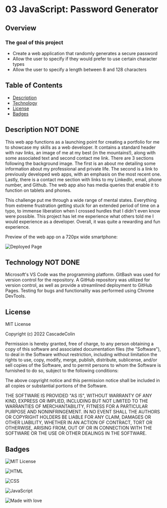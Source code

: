 # 03 JavaScript: Password Generator

## Overview

### The goal of this project

- Create a web application that randomly generates a secure password
- Allow the user to specify if they would prefer to use certain character types
- Allow the user to specify a length between 8 and 128 characters

## Table of Contents

- [Description](#Description)
- [Technology](#Technology)
- [License](#license)
- [Badges](#badges)

## Description  NOT DONE

This web app functions as a launching point for creating a portfolio for me to showcase my skills as a web developer. It contains a standard header with nav links, an image of me at my best (in the mountains!), along with some associated text and second contact me link. There are 3 sections following the background image. The first is an about me detailing some information about my professional and private life. The second is a link to previously developed web apps, with an emphasis on the most recent one. Lastly, there is a contact me section with links to my LinkedIn, email, phone number, and Github.  The web app also has media queries that enable it to function on tablets and phones.

This challenge put me through a wide range of mental states. Everything from extreme frustration getting stuck for an extended period of time on a typo, to immense liberation when I crossed hurdles that I didn't even know were possible. This project has let me experience what others told me I would experience as a developer. Overall, it was quite a rewarding and fun experience.

Preview of the web app on a 720px wide smartphone:

![Deployed Page](./assets/images/week2deploy.png)

## Technology  NOT DONE

Microsoft's VS Code was the programming platform. GitBash was used for version control for the repository. A GitHub repository was utilized for version control, as well as provide a streamlined deployment to GitHub Pages.  Testing for bugs and functionality was performed using Chrome DevTools.

## License

MIT License

Copyright (c) 2022 CascadeColin

Permission is hereby granted, free of charge, to any person obtaining a copy
of this software and associated documentation files (the "Software"), to deal in the Software without restriction, including without limitation the rights to use, copy, modify, merge, publish, distribute, sublicense, and/or sell copies of the Software, and to permit persons to whom the Software is furnished to do so, subject to the following conditions:

The above copyright notice and this permission notice shall be included in all copies or substantial portions of the Software.

THE SOFTWARE IS PROVIDED "AS IS", WITHOUT WARRANTY OF ANY KIND, EXPRESS OR IMPLIED, INCLUDING BUT NOT LIMITED TO THE WARRANTIES OF MERCHANTABILITY, FITNESS FOR A PARTICULAR PURPOSE AND NONINFRINGEMENT. IN NO EVENT SHALL THE AUTHORS OR COPYRIGHT HOLDERS BE LIABLE FOR ANY CLAIM, DAMAGES OR OTHER LIABILITY, WHETHER IN AN ACTION OF CONTRACT, TORT OR OTHERWISE, ARISING FROM, OUT OF OR IN CONNECTION WITH THE SOFTWARE OR THE USE OR OTHER DEALINGS IN THE SOFTWARE.

## Badges

![MIT License](https://img.shields.io/badge/License-MIT-brightgreen)

![HTML](https://img.shields.io/badge/HTML-15%25-blue)

![CSS](https://img.shields.io/badge/CSS-18.8%25-lightgrey)

![JavaScript](https://img.shields.io/badge/JavaScript-66.2%25-yellow)

![Made with love](https://img.shields.io/badge/Made%20With-Love-pink)